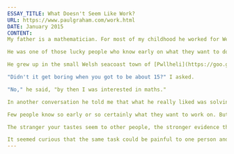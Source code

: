 ```yaml
---
ESSAY_TITLE: What Doesn't Seem Like Work?
URL: https://www.paulgraham.com/work.html
DATE: January 2015
CONTENT:
My father is a mathematician. For most of my childhood he worked for Westinghouse, modelling nuclear reactors.

He was one of those lucky people who know early on what they want to do. When you talk to him about his childhood, there's a clear watershed at about age 12, when he "got interested in maths."

He grew up in the small Welsh seacoast town of [Pwllheli](https://goo.gl/maps/rkzUm). As we retraced his walk to school on Google Street View, he said that it had been nice growing up in the country.

"Didn't it get boring when you got to be about 15?" I asked.

"No," he said, "by then I was interested in maths."

In another conversation he told me that what he really liked was solving problems. To me the exercises at the end of each chapter in a math textbook represent work, or at best a way to reinforce what you learned in that chapter. To him the problems were the reward. The text of each chapter was just some advice about solving them. He said that as soon as he got a new textbook he'd immediately work out all the problems — to the slight annoyance of his teacher, since the class was supposed to work through the book gradually.

Few people know so early or so certainly what they want to work on. But talking to my father reminded me of a heuristic the rest of us can use. If something that seems like work to other people doesn't seem like work to you, that's something you're well suited for. For example, a lot of programmers I know, including me, actually like debugging. It's not something people tend to volunteer; one likes it the way one likes popping zits. But you may have to like debugging to like programming, considering the degree to which programming consists of it.

The stranger your tastes seem to other people, the stronger evidence they probably are of what you should do. When I was in college I used to write papers for my friends. It was quite interesting to write a paper for a class I wasn't taking. Plus they were always so relieved.

It seemed curious that the same task could be painful to one person and pleasant to another, but I didn't realize at the time what this imbalance implied, because I wasn't looking for it. I didn't realize how hard it can be to decide what you should work on, and that you sometimes have to [figure it out](https://www.paulgraham.com/love.html) from subtle clues, like a detective solving a case in a mystery novel. So I bet it would help a lot of people to ask themselves about this explicitly. What seems like work to other people that doesn't seem like work to you?
---
```

